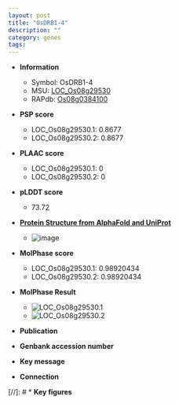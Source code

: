 ```yaml
---
layout: post
title: "OsDRB1-4"
description: ""
category: genes
tags: 
---
```


* **Information**  
    + Symbol: OsDRB1-4  
    + MSU: [LOC_Os08g29530](http://rice.plantbiology.msu.edu/cgi-bin/ORF_infopage.cgi?orf=LOC_Os08g29530)  
    + RAPdb: [Os08g0384100](http://rapdb.dna.affrc.go.jp/viewer/gbrowse_details/irgsp1?name=Os08g0384100)  

* **PSP score**  
    + LOC_Os08g29530.1: 0.8677 
    + LOC_Os08g29530.2: 0.8677 

* **PLAAC score**  
    + LOC_Os08g29530.1: 0 
    + LOC_Os08g29530.2: 0 

* **pLDDT score**
    + 73.72

* **[Protein Structure from AlphaFold and UniProt](https://www.uniprot.org/uniprotkb/Q6YW64/entry#structure)**
    + ![image](https://ricepsp.github.io/images/Q6/AF-Q6YW64-F1.png)

* **MolPhase score**
    + LOC_Os08g29530.1: 0.98920434
    + LOC_Os08g29530.2: 0.98920434

* **MolPhase Result**
    + ![LOC_Os08g29530.1](https://304243504.github.io/Pictures/LOC_Os08g/LOC_Os08g29530.1.png)
    + ![LOC_Os08g29530.2](https://304243504.github.io/Pictures/LOC_Os08g/LOC_Os08g29530.2.png)

* **Publication**  

* **Genbank accession number**  

* **Key message**  

* **Connection**  

[//]: # * **Key figures**  


